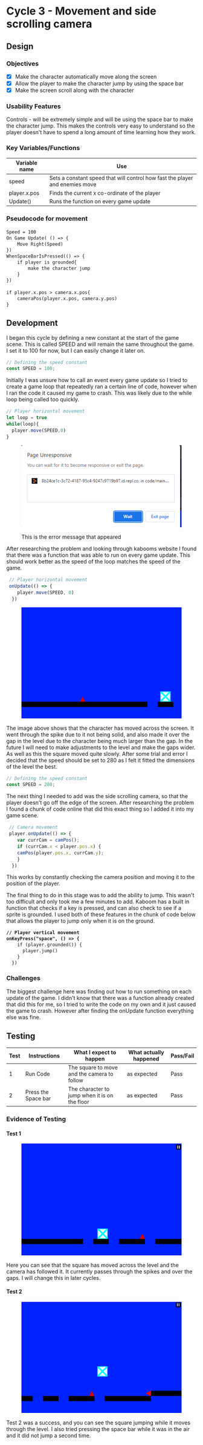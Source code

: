 # Cycle 3 - Movement and side scrolling camera

## Design

### Objectives

* [x] Make the character automatically move along the screen
* [x] Allow the player to make the character jump by using the space bar
* [x] Make the screen scroll along with the character

### Usability Features

Controls - will be extremely simple and will be using the space bar to make the character jump. This makes the controls very easy to understand so the player doesn't have to spend a long amount of time learning how they work.

### Key Variables/Functions

| Variable name | Use                                                                          |
| ------------- | ---------------------------------------------------------------------------- |
| speed         | Sets a constant speed that will control how fast the player and enemies move |
| player.x.pos  | Finds the current x co-ordinate of the player                                |
| Update()      | Runs the function on every game update                                       |

### Pseudocode for movement

```
Speed = 100
On Game Update( () => { 
    Move Right(Speed)
}) 
WhenSpaceBarIsPressed(() => {
    if player is grounded{
        make the character jump
    }
})

if player.x.pos > camera.x.pos{
    cameraPos(player.x.pos, camera.y.pos) 
}
```

## Development

I began this cycle by defining a new constant at the start of the game scene. This is called SPEED and will remain the same throughout the game. I set it to 100 for now, but I can easily change it later on.

```javascript
// Defining the speed constant
const SPEED = 100;
```

Initially I was unsure how to call an event every game update so I tried to create a game loop that repeatedly ran a certain line of code, however when I ran the code it caused my game to crash. This was likely due to the while loop being called too quickly.

```javascript
// Player horizontal movement
let loop = true
while(loop){
  player.move(SPEED,0)
}
```

<figure><img src="../.gitbook/assets/image (27) (1).png" alt=""><figcaption><p>This is the error message that appeared</p></figcaption></figure>

After researching the problem and looking through kabooms website I found that there was a function that was able to run on every game update. This should work better as the speed of the loop matches the speed of the game.

```javascript
 // Player horizontal movement
 onUpdate(() => {
    player.move(SPEED, 0)
  })
```

<figure><img src="../.gitbook/assets/image (2) (4) (1).png" alt=""><figcaption></figcaption></figure>

The image above shows that the character has moved across the screen. It went through the spike due to it not being solid, and also made it over the gap in the level due to the character being much larger than the gap. In the future I will need to make adjustments to the level and make the gaps wider. As well as this the square moved quite slowly. After some trial and error I decided that the speed should be set to 280 as I felt it fitted the dimensions of the level the best.

```javascript
// Defining the speed constant
const SPEED = 280;
```

The next thing I needed to add was the side scrolling camera, so that the player doesn't go off the edge of the screen. After researching the problem I found a chunk of code online that did this exact thing so I added it into my game scene.

```javascript
 // Camera movement
 player.onUpdate(() => {
    var currCam = camPos();
    if (currCam.x < player.pos.x) {
    camPos(player.pos.x, currCam.y);
    }
  })
```

This works by constantly checking the camera position and moving it to the position of the player.

The final thing to do in this stage was to add the ability to jump. This wasn't too difficult and only took me a few minutes to add. Kaboom has a built in function that checks if a key is pressed, and can also check to see if a sprite is grounded. I used both of these features in the chunk of code below that allows the player to jump only when it is on the ground.

<pre class="language-javascript"><code class="lang-javascript"><strong>// Player vertical movement
</strong><strong>onKeyPress("space", () => {
</strong>    if (player.grounded()) {
      player.jump()
    }
  })
</code></pre>

### Challenges

The biggest challenge here was finding out how to run something on each update of the game. I didn't know that there was a function already created that did this for me, so I tried to write the code on my own and it just caused the game to crash. However after finding the onUpdate function everything else was fine.

## Testing

| Test | Instructions        | What I expect to happen                        | What actually happened | Pass/Fail |
| ---- | ------------------- | ---------------------------------------------- | ---------------------- | --------- |
| 1    | Run Code            | The square to move and the camera to follow    | as expected            | Pass      |
| 2    | Press the Space bar | The character to jump when it is on the floor  | as expected            | Pass      |

### Evidence of Testing

#### Test 1

<figure><img src="../.gitbook/assets/image (15).png" alt=""><figcaption></figcaption></figure>

Here you can see that the square has moved across the level and the camera has followed it.  It currently passes through the spikes and over the gaps. I will change this in later cycles.

#### Test 2

<figure><img src="../.gitbook/assets/image (20) (2).png" alt=""><figcaption></figcaption></figure>

Test 2 was a success, and you can see the square jumping while it moves through the level. I also tried pressing the space bar while it was in the air and it did not jump a second time.
